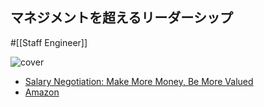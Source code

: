 ## マネジメントを超えるリーダーシップ

#[[Staff Engineer]]

![cover](https://m.media-amazon.com/images/I/5161jidz6vL._SX594_BO1,204,203,200_.jpg)


- [Salary Negotiation: Make More Money, Be More Valued](https://www.kalzumeus.com/2012/01/23/salary-negotiation/)
- [Amazon](https://amzn.asia/d/1GQFXKy)